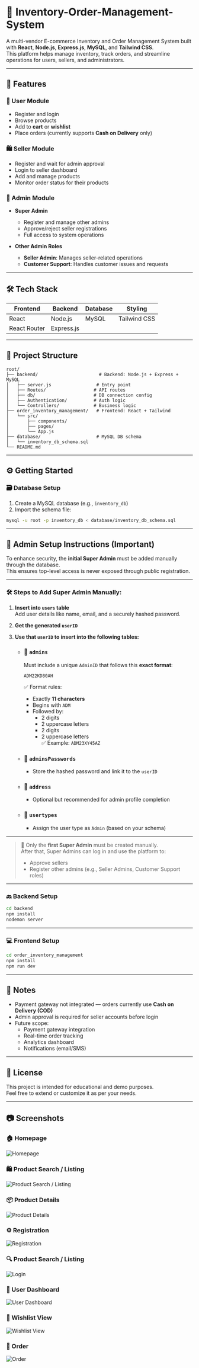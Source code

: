 # 🛒 Inventory-Order-Management-System

A multi-vendor E-commerce Inventory and Order Management System built with **React**, **Node.js**, **Express.js**, **MySQL**, and **Tailwind CSS**.  
This platform helps manage inventory, track orders, and streamline operations for users, sellers, and administrators.

---

## 🚀 Features

### 👤 User Module
- Register and login
- Browse products
- Add to **cart** or **wishlist**
- Place orders (currently supports **Cash on Delivery** only)

### 🛍️ Seller Module
- Register and wait for admin approval
- Login to seller dashboard
- Add and manage products
- Monitor order status for their products

### 🔧 Admin Module
- **Super Admin**
  - Register and manage other admins
  - Approve/reject seller registrations
  - Full access to system operations

- **Other Admin Roles**
  - **Seller Admin**: Manages seller-related operations
  - **Customer Support**: Handles customer issues and requests

---

## 🛠️ Tech Stack

| Frontend       | Backend          | Database | Styling       |
|----------------|------------------|----------|----------------|
| React          | Node.js          | MySQL    | Tailwind CSS   |
| React Router   | Express.js       |          |                |

---

## 📁 Project Structure

```
root/
├── backend/                       # Backend: Node.js + Express + MySQL
│   ├── server.js                 # Entry point
│   ├── Routes/                  # API routes
│   ├── db/                      # DB connection config
│   ├── Authentication/          # Auth logic
│   └── Controllers/             # Business logic
├── order_inventory_management/   # Frontend: React + Tailwind
│   └── src/
│       ├── components/
│       ├── pages/
│       └── App.js
├── database/                     # MySQL DB schema
│   └── inventory_db_schema.sql
└── README.md
```

---

## ⚙️ Getting Started

### 🗃️ Database Setup

1. Create a MySQL database (e.g., `inventory_db`)
2. Import the schema file:

```bash
mysql -u root -p inventory_db < database/inventory_db_schema.sql
```
---

## 🔐 Admin Setup Instructions (Important)

To enhance security, the **initial Super Admin** must be added manually through the database.  
This ensures top-level access is never exposed through public registration.

---

### 🛠️ Steps to Add Super Admin Manually:

1. **Insert into `users` table**  
   Add user details like name, email, and a securely hashed password.

2. **Get the generated `userID`**

3. **Use that `userID` to insert into the following tables:**

   - ### 🔹 `admins`
     Must include a unique `AdminID` that follows this **exact format**:

     ```
     ADM22KD80AH
     ```

     ✅ Format rules:
     - Exactly **11 characters**
     - Begins with `ADM`
     - Followed by:
       - 2 digits
       - 2 uppercase letters
       - 2 digits
       - 2 uppercase letters  
     ✅ Example: `ADM23XY45AZ`

   - ### 🔹 `adminsPasswords`
     - Store the hashed password and link it to the `userID`

   - ### 🔹 `address`
     - Optional but recommended for admin profile completion

   - ### 🔹 `usertypes`
     - Assign the user type as `Admin` (based on your schema)

---

> 🔐 Only the **first Super Admin** must be created manually.  
> After that, Super Admins can log in and use the platform to:
> - Approve sellers
> - Register other admins (e.g., Seller Admins, Customer Support roles)

---

### 🔙 Backend Setup

```bash
cd backend
npm install
nodemon server
```

---

### 💻 Frontend Setup

```bash
cd order_inventory_management
npm install
npm run dev
```

---

## 📌 Notes

- Payment gateway not integrated — orders currently use **Cash on Delivery (COD)**
- Admin approval is required for seller accounts before login
- Future scope:
  - Payment gateway integration
  - Real-time order tracking
  - Analytics dashboard
  - Notifications (email/SMS)

---

## 📄 License

This project is intended for educational and demo purposes.  
Feel free to extend or customize it as per your needs.

---

## 📷 Screenshots

### 🏠 Homepage
![Homepage](https://github.com/user-attachments/assets/558cd427-da64-4f5e-8e3f-32ed3238e1be)

### 🛍️ Product Search / Listing
![Product Search / Listing](https://github.com/user-attachments/assets/9ae03798-c6ed-46d5-9b09-0c0acb232601)

### 📦 Product Details
![Product Details](https://github.com/user-attachments/assets/c5c20014-ec2e-42f7-8221-98515faa2b70)

### ⚙️ Registration
![Registration](https://github.com/user-attachments/assets/2e9d3552-e70d-4885-968d-f3032e38bd86)

### 🔍 Product Search / Listing
![Login](https://github.com/user-attachments/assets/cfb38ed1-5be0-4774-8a02-c8fbf33cbad3)

### 🧾 User Dashboard
![User Dashboard](https://github.com/user-attachments/assets/f3f52c5a-2eec-4011-abd2-fa95b669f95b)

### 🛒 Wishlist View
![Wishlist View](https://github.com/user-attachments/assets/7ce64dcb-8b12-403b-9949-6c44dc164a48)

### 👤 Order
![Order](https://github.com/user-attachments/assets/5cb7b3c4-8a90-49cb-80c9-d757a93fd276)
